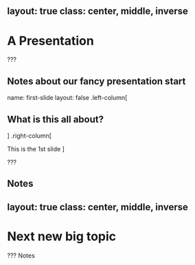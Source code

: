 layout: true
class: center, middle, inverse
---
# A Presentation

???

Notes about our fancy presentation start
---
name: first-slide
layout: false
.left-column[
## What is this all about?
]
.right-column[

This is the 1st slide
]

???

Notes
---
layout: true
class: center, middle, inverse
---
# Next new big topic

???
Notes
